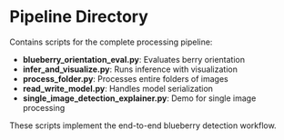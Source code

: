 # Pipeline Directory

Contains scripts for the complete processing pipeline:

- **blueberry_orientation_eval.py**: Evaluates berry orientation
- **infer_and_visualize.py**: Runs inference with visualization
- **process_folder.py**: Processes entire folders of images
- **read_write_model.py**: Handles model serialization
- **single_image_detection_explainer.py**: Demo for single image processing

These scripts implement the end-to-end blueberry detection workflow.
